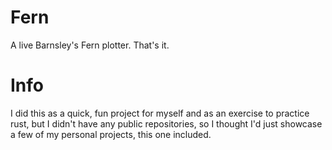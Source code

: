 # Fern
A live Barnsley's Fern plotter. That's it.

# Info
I did this as a quick, fun project for myself and as an exercise to practice rust, 
but I didn't have any public repositories, so I thought I'd just 
showcase a few of my personal projects, this one included. 
